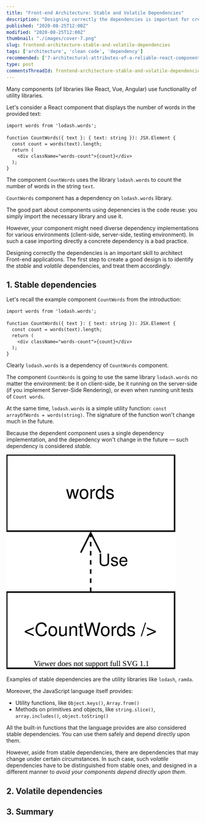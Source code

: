 ```yaml
---
title: "Front-end Architecture: Stable and Volatile Dependencies"
description: "Designing correctly the dependencies is important for creating flexible Front-end applications. The first step is to identify and separate the stable and volatile dependencies."
published: "2020-08-25T12:00Z"
modified: "2020-08-25T12:00Z"
thumbnail: "./images/cover-7.png"
slug: frontend-architecture-stable-and-volatile-dependencies
tags: ['architecture', 'clean code', 'dependency']
recommended: ['7-architectural-attributes-of-a-reliable-react-component', 'the-art-of-writing-small-and-plain-functions']
type: post
commentsThreadId: frontend-architecture-stable-and-volatile-dependencies
---
```


Many components (of libraries like React, Vue, Angular) use functionality of utility libraries.  

Let's consider a React component that displays the number of words in the provided text:

```tsx{1,4}
import words from 'lodash.words';

function CountWords({ text }: { text: string }): JSX.Element {
  const count = words(text).length;
  return (
    <div className="words-count">{count}</div>
  );
}
```

The component `CountWords` uses the library `lodash.words` to count the number of words in the string `text`. 

`CountWords` component has a dependency on `lodash.words` library.  

The good part about components using depenencies is the code reuse: you simply import the necessary library and use it.  

However, your component might need diverse dependency implementations for various environments (client-side, server-side, testing environment). In such a case importing directly a concrete dependency is a bad practice.  

Designing correctly the dependencies is an important skill to architect Front-end applications. The first step to create a good design is to identify the *stable* and *volatile* dependencies, and treat them accordingly.  

## 1. Stable dependencies

Let's recall the example component `CountWords` from the introduction:  

```tsx{1}
import words from 'lodash.words';

function CountWords({ text }: { text: string }): JSX.Element {
  const count = words(text).length;
  return (
    <div className="words-count">{count}</div>
  );
}
```

Clearly `lodash.words` is a dependency of `CountWords` component.  

The component `CountWords` is going to use the same library `lodash.words` no matter the environment: be it on client-side, be it running on the server-side (if you implement Server-Side Rendering), or even when running unit tests of `Count words`.    

At the same time, `lodash.words` is a simple utility function: `const arrayOfWords = words(string)`. The signature of the function won't change much in the future.  

Because the dependent component uses a single dependency implementation, and the dependency won't change in the future &mdash; such dependency is considered *stable*.  

![Stable dependency](./images/diagram-stable-dependency-2.svg)

Examples of stable dependencies are the utility libraries like `lodash`, `ramda`.  

Moreover, the JavaScript language itself provides:

* Utility functions, like `Object.keys()`, `Array.from()`
* Methods on primitives and objects, like `string.slice()`, `array.includes()`, `object.toString()`

All the built-in functions that the language provides are also considered stable dependencies. You can use them safely and depend directly upon them.  

However, aside from stable dependencies, there are dependencies that may change under certain circumstances. In such case, such *volatile* dependencies have to be distinguished from stable ones, and designed in a different manner to *avoid your components depend directly upon them*.  

## 2. Volatile dependencies



## 3. Summary
